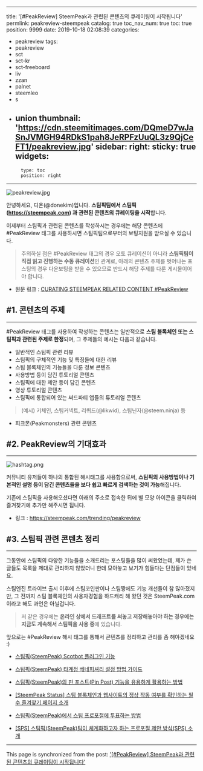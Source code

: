 
---
title: '[#PeakReview] SteemPeak과 관련된 콘텐츠의 큐레이팅이 시작됩니다'
permlink: peakreview-steempeak
catalog: true
toc_nav_num: true
toc: true
position: 9999
date: 2019-10-18 02:08:39
categories:
- peakreview
tags:
- peakreview
- sct
- sct-kr
- sct-freeboard
- liv
- zzan
- palnet
- steemleo
- s
- union
thumbnail: 'https://cdn.steemitimages.com/DQmeD7wJaSnJVMGH94RDkS1pah8JeRPFzUuQL3z9QjCeFT1/peakreview.jpg'
sidebar:
    right:
        sticky: true
widgets:
    -
        type: toc
        position: right
---


![peakreview.jpg](https://cdn.steemitimages.com/DQmeD7wJaSnJVMGH94RDkS1pah8JeRPFzUuQL3z9QjCeFT1/peakreview.jpg)

안녕하세요, 디온(@donekim)입니다. **스팀픽팀에서 스팀픽(https://steempeak.com) 과 관련된 콘텐츠의 큐레이팅을 시작**합니다. 

이제부터 스팀픽과 관련된 콘텐츠를 작성하시는 경우에는 해당 콘텐츠에 #PeakReview 태그를 사용하시면 스팀픽팀으로부터의 보팅지원을 받으실 수 있습니다.

> 주의하실 점은 #PeakReview 태그의 경우 오토 큐레이션이 아니라 **스팀픽팀이 직접 읽고 진행하는 수동 큐레이션**인 관계로, 아래의 콘텐츠 주제를 벗어나는 포스팅의 경우 다운보팅을 받을 수 있으므로 반드시 해당 주제를 다룬 게시물이어야 합니다. 


- 원문 링크 : [CURATING STEEMPEAK RELATED CONTENT #PeakReview](https://steempeak.com/peakreview/@steempeak/peakreview)


## #1. 콘텐츠의 주제
---
#PeakReview 태그를 사용하여 작성하는 콘텐츠는 일반적으로 **스팀 블록체인 또는 스팀픽과 관련된 주제로 한정**되며, 그 주제들의 예시는 다음과 같습니다.

- 일반적인 스팀픽 관련 리뷰
- 스팀픽의 구체적인 기능 및 특징들에 대한 리뷰
- 스팀 블록체인의 기능들을 다룬 정보 콘텐츠
- 사용방법 등이 담긴 튜토리얼 콘텐츠
- 스팀픽에 대한 제안 등이 담긴 콘텐츠
- 영상 튜토리얼 콘텐츠
- 스팀픽에 통합되어 있는 써드파티 앱들의 튜토리얼 콘텐츠
> (예시) 키체인, 스팀커넥트, 리퀴드(@likwid), 스팀닌자(@steem.ninja) 등
- 피크몬(Peakmonsters) 관련 콘텐츠

## #2. PeakReview의 기대효과
---

![hashtag.png](https://cdn.steemitimages.com/DQmXmfFzWZ4rnZs6jXH852uAqQeU7PppvSRrT2mqnqJ4Dgd/hashtag.png)

커뮤니티 유저들이 하나의 통합된 해시태그를 사용함으로써, **스팀픽의 사용방법이나 기본적인 설명 등이 담긴 콘텐츠들을 보다 쉽고 빠르게 검색하는 것이 가능**해집니다.

기존에 스팀픽을 사용해오셨다면 아래의 주소로 접속한 뒤에 별 모양 아이콘을 클릭하여 즐겨찾기에 추가만 해주시면 됩니다.

- 링크 : https://steempeak.com/trending/peakreview

## #3. 스팀픽 관련 콘텐츠 정리
---

그동안에 스팀픽의 다양한 기능들을 소개드리는 포스팅들을 많이 써왔었는데, 제가 쓴 글들도 목록을 제대로 관리하지 않았더니 한데 모아놓고 보기가 힘들다는 단점들이 있네요.

스팀엔진 트라이브 출시 이후에 스팀코인판이나 스팀짱에도 기능 개선들이 참 많아졌지만, 그 전까지 스팀 블록체인의 사용자경험을 하드캐리 해 왔던 것은 SteemPeak.com이라고 해도 과언은 아닐겁니다. 

> 저 같은 경우에는 **온라인 상에서 드래프트를 써놓고 저장해놓아야 하는 경우에는 지금도 계속해서 스팀픽을 사용 중**에 있습니다. 

앞으로는 #PeakReview 해시 태그를 통해서 콘텐츠를 정리하고 관리를 좀 해야겠네요 :)


- [스팀픽(SteemPeak) Scotbot 플러그인 기능](https://steempeak.com/@donekim/4eldh9)

- [스팀픽(SteemPeak) 타계정 베네피셔리 설정 방법 가이드](https://steempeak.com/sct/@donekim/3otxvg)

- [스팀픽(SteemPeak)의 핀 포스트(Pin Post) 기능을 유용하게 활용하는 방법](https://steempeak.com/@donekim/steempeak-pin-post)


- [[SteemPeak Status] 스팀 블록체인과 웹사이트의 정상 작동 여부를 확인하는 필수 즐겨찾기 페이지 소개](https://steempeak.com/sct/@donekim/steempeak-status)

- [스팀픽(SteemPeak)에서 스팀 프로포절에 투표하는 방법](https://steempeak.com/sct/@donekim/4cw7w2)

- [[SPS] 스팀픽(SteemPeak)팀이 체계화하고자 하는 프로포절 제안 방식(SPS) 소개](https://steempeak.com/sct/@donekim/sps-steempeak-sps)

- - -

This page is synchronized from the post: ['[#PeakReview] SteemPeak과 관련된 콘텐츠의 큐레이팅이 시작됩니다'](https://steemit.com/@donekim/peakreview-steempeak)
